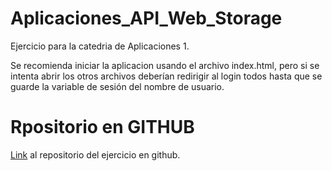# Aplicaciones_API_Web_Storage

Ejercicio para la catedria de Aplicaciones 1.

Se recomienda iniciar la aplicacion usando el archivo index.html, pero si se intenta abrir los otros archivos deberían redirigir al login todos hasta que se guarde la variable de sesión del nombre de usuario.

# Rpositorio en GITHUB

[Link](https://github.com/franbarreneche/Aplicaciones_API_Web_Storage) al repositorio del ejercicio en github.


